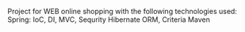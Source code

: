 Project for WEB online shopping with the following technologies used: 
  Spring: IoC, DI, MVC, Sequrity 
  Hibernate ORM, Criteria 
  Maven
